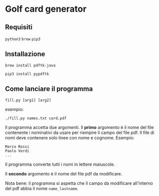 # Golf card generator

## Requisiti

`python3`
`brew`
`pip3`

## Installazione

```
brew install pdftk-java

pip3 install pypdftk
```

## Come lanciare il programma

`fill.py [arg1] [arg2]`

esempio:

`./fill.py names.txt card.pdf`

Il programma accetta due argomenti.
Il **primo** argomento è il nome del file contenente i nominativi da usare per riempire il campo del file pdf.
Il file di nomi deve contenere solo linee con nome e cognome. Esempio:

```
Marco Rossi
Paolo Verdi
...
```

Il programma converte tutti i nomi in lettere maiuscole.

Il **secondo** argomento è il nome del file pdf da modificare.

Nota bene: il programma si aspetta che il campo da modificare all'interno del pdf abbia il nome `name_lastname`.


